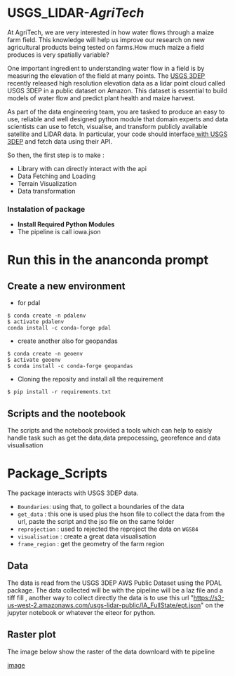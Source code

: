 # USGS_LIDAR-_AgriTech_

At AgriTech, we are very interested in how water flows through a maize farm field. This knowledge will help us improve our research 
on new agricultural products being tested on farms.How much maize a field produces is very spatially variable?

One important ingredient to understanding water flow in a field is by measuring the elevation of the field at many points. The 
[USGS 3DEP](https://www.usgs.gov/core-science-systems/ngp/3dep) recently released high resolution elevation data as a lidar point cloud called USGS
3DEP in a public dataset on Amazon. This dataset is essential to build models of water flow and predict plant health and maize harvest. 

As part of the data engineering team, you are tasked to produce an easy to use, reliable and well designed python module that domain experts and data scientists 
can use to fetch, visualise, and transform publicly available satellite and LIDAR data. In particular, your code should interface[ with USGS 3DEP](https://www.usgs.gov/core-science-systems/ngp/3dep) and fetch data using their API. 


So then, the first step is to make : 
- Library with can directly interact with the api 
- Data Fetching and Loading 
- Terrain Visualization 
- Data transformation 




### Instalation of package
- **Install Required Python Modules**
- The pipeline is call iowa.json


# Run this in the ananconda prompt
## Create a new environment
- for pdal 
``` 
$ conda create -n pdalenv
$ activate pdalenv
conda install -c conda-forge pdal
```
- create another also for geopandas 
``` 
$ conda create -n geoenv
$ activate geoenv
$ conda install -c conda-forge geopandas

```

- Cloning the reposity  and install all the requirement
``` 
$ pip install -r requirements.txt 
```


## Scripts and the nootebook
The scripts and the notebook  provided a tools which can help to eaisly handle task such as get the data,data prepocessing, georefence and data visualisation   



# Package_Scripts
The package interacts with USGS 3DEP data. 
- ``Boundaries``: using that, to gollect a boundaries of the data
- ``get_data`` : this one is used plus the hson file to collect the data from the url, paste the script and the jso file on the same folder
- ``reprojection`` : used to rejected the reproject the data on `WGS84`
- ``visualisation`` :  create a great data visualisation
- ``frame_region`` : get the geometry of the farm region  


## Data
The data is read from the USGS 3DEP AWS Public Dataset using the PDAL package.
The data collected will be  with the pipeline will be  a laz file and a tiff fill ,  another way to collect  directly the  data is to use this  url  "https://s3-us-west-2.amazonaws.com/usgs-lidar-public/IA_FullState/ept.json" on the jupyter notebook or whatever the eiteor for python.

## Raster plot 

The image below show the raster of the  data downloard with te pipeline

[image](https://github.com/Zchristian955/USGS_LIDAR_AgriTech/blob/20d006a6c6d6b88e38bc5e1d3111cfb932bdf889/image/pet/Figure_3.png)












